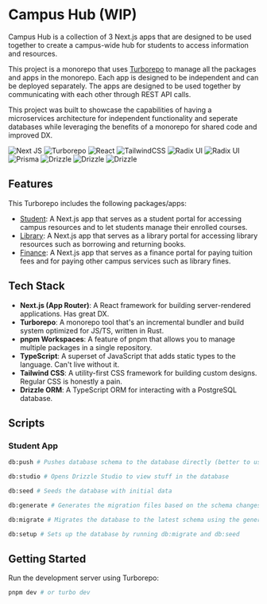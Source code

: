 # Campus Hub (WIP)

Campus Hub is a collection of 3 Next.js apps that are designed to be used together to create a campus-wide hub for students to access information and resources.

This project is a monorepo that uses [Turborepo](https://turbo.build//) to manage all the packages and apps in the monorepo. Each app is designed to be independent and can be deployed separately. The apps are designed to be used together by communicating with each other through REST API calls.

This project was built to showcase the capabilities of having a microservices architecture for independent functionality and seperate databases while leveraging the benefits of a monorepo for shared code and improved DX.

![Next JS](https://img.shields.io/badge/Next-black?style=for-the-badge&logo=next.js&logoColor=white)
![Turborepo](https://img.shields.io/badge/Turborepo-black?style=for-the-badge&logo=Turborepo&logoColor=white)
![React](https://img.shields.io/badge/react-black?style=for-the-badge&logo=react&logoColor=%2361DAFB)
![TailwindCSS](https://img.shields.io/badge/tailwindcss-black?style=for-the-badge&logo=tailwind-css&logoColor=2338B2AC)
![Radix UI](https://img.shields.io/badge/shadcn/ui-black?style=for-the-badge&logo=shadcnui&logoColor=white)
![Radix UI](https://img.shields.io/badge/radix-black?style=for-the-badge&logo=radix-ui&logoColor=white)
![Prisma](https://img.shields.io/badge/Prisma-black?style=for-the-badge&logo=Prisma&logoColor=white)
![Drizzle](https://img.shields.io/badge/Drizzle-black?style=for-the-badge&logo=Drizzle&logoColor=#CFF66C)
![Drizzle](https://img.shields.io/badge/Vercel-black?style=for-the-badge&logo=vercel&logoColor=white)
![Drizzle](https://img.shields.io/badge/Railway-black?style=for-the-badge&logo=Railway&logoColor=white)

## Features

This Turborepo includes the following packages/apps:

- [Student](/): A Next.js app that serves as a student portal for accessing campus resources and to let students manage their enrolled courses.
- [Library](/): A Next.js app that serves as a library portal for accessing library resources such as borrowing and returning books.
- [Finance](/): A Next.js app that serves as a finance portal for paying tuition fees and for paying other campus services such as library fines.

## Tech Stack

- **Next.js (App Router)**: A React framework for building server-rendered applications. Has great DX.
- **Turborepo**: A monorepo tool that's an incremental bundler and build system optimized for JS/TS, written in Rust.
- **pnpm Workspaces**: A feature of pnpm that allows you to manage multiple packages in a single repository.
- **TypeScript**: A superset of JavaScript that adds static types to the language. Can't live without it.
- **Tailwind CSS**: A utility-first CSS framework for building custom designs. Regular CSS is honestly a pain.
- **Drizzle ORM**: A TypeScript ORM for interacting with a PostgreSQL database.

## Scripts

### Student App

```sh
db:push # Pushes database schema to the database directly (better to use db:migrate)
```

```sh
db:studio # Opens Drizzle Studio to view stuff in the database
```

```sh
db:seed # Seeds the database with initial data
```

```sh
db:generate # Generates the migration files based on the schema changes
```

```sh
db:migrate # Migrates the database to the latest schema using the generated migration files from db:generate
```

```sh
db:setup # Sets up the database by running db:migrate and db:seed
```

## Getting Started

Run the development server using Turborepo:

```bash
pnpm dev # or turbo dev
```
